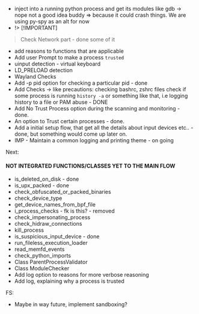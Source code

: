 - inject into a running python process and get its modules like gdb -> nope not a good idea buddy => because it could crash things. We are using py-spy as an alt for now
- !> [!IMPORTANT]
> Check Network part - done some of it
- add reasons to functions that are applicable
- Add user Prompt to make a process `trusted`
- uinput detection - virtual keyboard
- LD_PRELOAD detection
- Wayland Checks
- Add -p pid option for checking a particular pid - done
- Add Checks -> like precautions:
  checking bashrc, zshrc files
  check if some process is running `history -a` or something like that, i.e logging history to a file or PAM abuse - DONE
- Add No Trust Process option during the scanning and monitoring - done.
- An option to Trust certain processes - done.
- Add a initial setup flow, that get all the details about input devices etc.. - done, but something would come up later on.
- IMP - Maintain a common logging and printing theme - on going



Next: 
#### NOT INTEGRATED FUNCTIONS/CLASSES YET TO THE MAIN FLOW ####
- is_deleted_on_disk - done
- is_upx_packed - done
- check_obfuscated_or_packed_binaries
- check_device_type
- get_device_names_from_bpf_file
- i_process_checks - fk is this? - removed
- check_impersonating_process
- check_hidraw_connections
- kill_process
- is_suspicious_input_device - done
- run_fileless_execution_loader 
- read_memfd_events
- check_python_imports
- Class ParentProcessValidator
- Class ModuleChecker
- Add log option to reasons for more verbose reasoning
- Add log, explaining why a process is trusted


FS:
- Maybe in way future, implement sandboxing?

